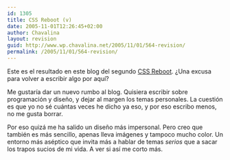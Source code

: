 ```yaml
---
id: 1305
title: CSS Reboot (v)
date: 2005-11-01T12:26:45+02:00
author: Chavalina
layout: revision
guid: http://www.wp.chavalina.net/2005/11/01/564-revision/
permalink: /2005/11/01/564-revision/
---
```

Este es el resultado en este blog del segundo <a href="http://www.cssreboot.com" target="_blank">CSS Reboot</a>. &iquest;Una excusa para volver a escribir algo por aquí?

Me gustaría dar un nuevo rumbo al blog. Quisiera escribir sobre programación y dise&ntilde;o, y dejar al margen los temas personales. La cuestión es que yo no sé cuántas veces he dicho ya eso, y por eso escribo menos, no me gusta borrar.

Por eso quizá me ha salido un dise&ntilde;o más impersonal. Pero creo que también es más sencillo, apenas lleva imágenes y tampoco mucho color. Un entorno más aséptico que invita más a hablar de temas _serios_ que a sacar los trapos sucios de mi vida. A ver si así me corto más.